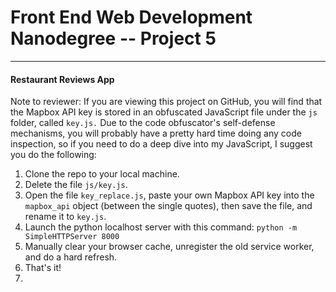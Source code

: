 # Front End Web Development Nanodegree -- Project 5
---
#### Restaurant Reviews App

Note to reviewer: If you are viewing this project on GitHub, you will find that the Mapbox API key is stored in an obfuscated JavaScript file under the `js` folder, called `key.js.` Due to the code obfuscator's self-defense mechanisms, you will probably have a pretty hard time doing any code inspection, so if you need to do a deep dive into my JavaScript, I suggest you do the following:
1) Clone the repo to your local machine.
2) Delete the file `js/key.js`.
3) Open the file `key_replace.js`, paste your own Mapbox API key into the `mapbox_api` object (between the single quotes), then save the file, and rename it to `key.js`.
4) Launch the python localhost server with this command: `python -m SimpleHTTPServer 8000`
5) Manually clear your browser cache, unregister the old service worker, and do a hard refresh.
6) That's it!
7) 
<!--
## Project Overview

For the **Restaurant Reviews** project, you will take a static design that lacks accessibility and convert the design to be responsive on different sized displays and accessible for screen reader use. You will also add a service worker to begin the process of creating a seamless offline experience for your users.

### Specification

You have been provided the code for a restaurant reviews website. The code has a lot of issues. It’s barely usable on a desktop browser, much less a mobile device. It also doesn’t include any standard accessibility features, and it doesn’t work offline at all. Your job is to update the code to resolve these issues while still maintaining the included functionality.

### What do I do from here?

1. In this folder, start up a simple HTTP server to serve up the site files on your local computer. Python has some simple tools to do this, and you don't even need to know Python. For most people, it's already installed on your computer.

In a terminal, check the version of Python you have: `python -V`. If you have Python 2.x, spin up the server with `python -m SimpleHTTPServer 8000` (or some other port, if port 8000 is already in use.) For Python 3.x, you can use `python3 -m http.server 8000`. If you don't have Python installed, navigate to Python's [website](https://www.python.org/) to download and install the software.

2. With your server running, visit the site: `http://localhost:8000`, and look around for a bit to see what the current experience looks like.
3. Explore the provided code, and start making a plan to implement the required features in three areas: responsive design, accessibility and offline use.
4. Write code to implement the updates to get this site on its way to being a mobile-ready website.

## Leaflet.js and Mapbox:

This repository uses [leafletjs](https://leafletjs.com/) with [Mapbox](https://www.mapbox.com/). You need to replace `<your MAPBOX API KEY HERE>` with a token from [Mapbox](https://www.mapbox.com/). Mapbox is free to use, and does not require any payment information.

### Note about ES6

Most of the code in this project has been written to the ES6 JavaScript specification for compatibility with modern web browsers and future proofing JavaScript code. As much as possible, try to maintain use of ES6 in any additional JavaScript you write.
 -->
